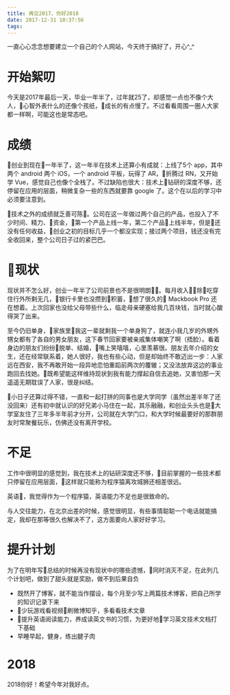 ```yaml
---
title: 再见2017，你好2018
date: 2017-12-31 10:37:56
tags:
---
```


一直心心念念想要建立一个自己的个人网站，今天终于搞好了，开心^_^

# 开始絮叨

今天是2017年最后一天，毕业一年半了，过年就25了，却感觉一点也不像个大人，心智外表什么的还像个孩纸，成长的有点慢了。不过看看周围一圈人大家都一样啊，可能这也是常态吧。

# 成绩

创业到现在一年半了，这一年半在技术上还算小有成就：上线了5个 app，其中两个 android 两个 iOS，一个 android 平板，玩得了 AR，折腾过 RN，又开始学 Vue，感觉自己也像个全栈了。不过缺陷也很大：技术上钻研的深度不够，还停留在应用的层面，稍微复杂一些的东西就要靠 google 了。这个在以后的学习中必须要注意到。

技术之外的成绩就乏善可陈。公司在这一年做过两个自己的产品，也投入了不少时间、精力、资金，第一个产品上线一年，第二个产品上线半年，但是还没有任何收益，创业之初的目标几乎一个都没实现；接过两个项目，钱还没有完全收回来，整个公司日子过的紧巴巴。

# 现状

现状并不怎么好，创业一年半了公司前景也不是很明朗。每月收入除吃穿住行外所剩无几，银行卡里也没攒到积蓄，想了很久的 Mackbook Pro 还在想着。上次回家也没给父母带些什么，临走母亲硬塞给我几百块钱，当时就心酸得哭了出来。

至今仍旧单身，家族里我这一辈就剩我一个单身狗了，就连小我几岁的外甥外甥女都有了各自的男女朋友，这下春节回家要被亲戚集体嘲笑了啊（捂脸）。看着身边的朋友们纷纷脱单、结婚，嘴上笑嘻嘻，心里羡慕很。朋友去年介绍的女生，还在经常联系着，她人很好，我也有些心动，但是却始终不敢迈出一步：人家远在西安，我不再敢开始一段异地恋怕重蹈前两次的覆辙；又没法放弃这边的事业跑回去找她。既希望能这样维持现状到我有能力撑起自信去追她，又害怕那一天遥遥无期耽误了人家，很是纠结。

小日子还算过得不错，一直和一起打拼的同事也是大学同学（虽然出差半年了还没回来）还有初中就认识的好兄弟小马住在一起，其乐融融，和创业头头也是大学室友住了三年多半年前才分开，公司就在大学门口，和大学时候最要好的那群朋友时常聚餐玩乐，仿佛还没有离开学校。

# 不足

工作中很明显的感觉到，我在技术上的钻研深度还不够，目前掌握的一些技术都只停留在应用层面，这样就只能称为程序猿离攻城狮还相差很远。

英语，我觉得作为一个程序猿，英语能力不足也是很致命的。

与人交往能力，在北京出差的时候，感觉很明显，有些事情聪聪一个电话就能搞定，我却在那等很久也解决不了，这方面要向人家好好学习。

# 提升计划

为了在明年写总结的时候再没有现状中的哪些遗憾，同时消灭不足，在此列几个计划吧，做到了甜头就是奖励，做不到后果自负

* 既然开了博客，就不能当作摆设，每个月至少写上两篇技术博客，把自己所学的知识记录下来
* 少玩游戏看视频刷微博知乎，多看看技术文章
* 提升英语阅读能力，养成读英文书的习惯，为更好地学习英文技术文档打下基础
* 早睡早起，健身，练出腱子肉

# 2018

2018你好！希望今年对我好点。